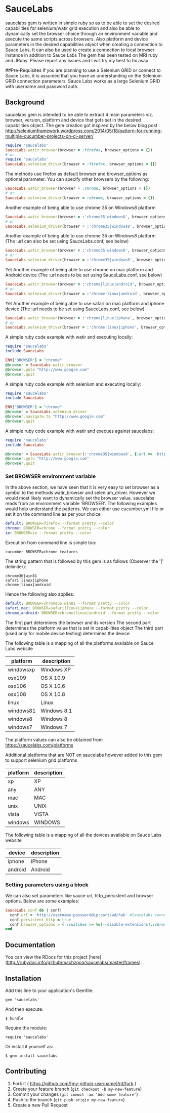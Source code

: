 # SauceLabs

saucelabs gem is written in simple ruby so as to be able to set the desired capabilities for selenium/watir grid execution
and also be able to dynamically set the browser choice through an environment variable and execute the same scripts across browsers.
Also platform and device parameters in the desired capabilities object when creating a connection to
Sauce Labs. It can also be used to create a connection to local browser instance in addition to Sauce Labs
The gem has been tested on MRI ruby and JRuby. Please report any issues and I will try my best to fix asap.  

##Pre-Requisites
If you are planning to use a Selenium GRID or connect to Sauce Labs, it is assumed that you have an understanding on the Selenium GRID connection parameters. Sauce Labs works as a large Selenium GRID with username and password auth.

## Background

saucelabs gem is intended to be able to extract 4 main parameters viz. browser, version, platform and device
that gets set in the desired capabilities object. The gem creation got inspired by the below blog post
http://seleniumframework.wordpress.com/2014/05/18/pattern-for-running-multiple-cucumber-projects-on-ci-server/

````ruby
require 'saucelabs'
SauceLabs.watir_browser(browser = :firefox, browser_options = {})
# or
require 'saucelabs'
SauceLabs.selenium_driver(browser = :firefox, browser_options = {})
````
The methods use firefox as default browser and browser_options as optional parameter. You can specify other browsers
by the following:
````ruby
SauceLabs.watir_browser(browser = :chrome, browser_options = {})
# or
SauceLabs.selenium_driver(browser = :chrome, browser_options = {})
````

Another example of being able to use chrome 35 on Windows8 platform
````ruby
SauceLabs.watir_browser(browser = :'chrome35|windows8', browser_options = {:url => 'http://username:password@ip:port/wd/hub'})
# or
SauceLabs.selenium_driver(browser = :'chrome35|windows8', browser_options = {:url => 'http://username:password@ip:port/wd/hub'})
````

Another example of being able to use chrome 35 on Windows8 platform (The :url can also be set using SauceLabs.conf, see below)
````ruby
SauceLabs.watir_browser(browser = :'chrome35|windows8', browser_options = {})
# or
SauceLabs.selenium_driver(browser = :'chrome35|windows8', browser_options = {})
````


Yet Another example of being able to use chrome on mac platform and Android device (The :url needs to be set using SauceLabs.conf, see below)
````ruby
SauceLabs.watir_browser(browser = :'chrome|linux|android', browser_options = {})
# or
SauceLabs.selenium_driver(browser = :'chrome|linux|android', browser_options = {})
````

Yet Another example of being able to use safari on mac platform and iphone device (The :url needs to be set using SauceLabs.conf, see below)
````ruby
SauceLabs.watir_browser(browser = :'chrome|linux|iphone', browser_options = {})
# or
SauceLabs.selenium_driver(browser = :'chrome|linux|iphone', browser_options = {})
````

A simple ruby code example with watir and executing locally:

````ruby
require 'saucelabs'
include SauceLabs

ENV['BROWSER'] = "chrome"
@browser = SauceLabs.watir_browser
@browser.goto "http://www.google.com"
@browser.quit
````

A simple ruby code example with selenium and executing locally:

````ruby
require 'saucelabs'
include SauceLabs

ENV['BROWSER'] = "chrome"
@browser = SauceLabs.selenium_driver
@browser.navigate.to "http://www.google.com"
@browser.quit
````

A simple ruby code example with watir and execues against saucelabs:

````ruby
require 'saucelabs'
include SauceLabs

@browser = SauceLabs.watir_browser(:'chrome35|windows8', {:url => 'http://username:password@ip:port/wd/hub'})
@browser.goto "http://www.google.com"
@browser.quit
````


### Set BROWSER environment variable

In the above section, we have seen that it is very easy to set browser as a symbol
to the methods watir_browser and selenium_driver. However we would most likely want to dynamically set
the browser value. saucelabs reads from an environment variable 'BROWSER'. The following examples would help
understand the patterns. We can either use cucumber.yml file or set it on the command line as per your choice

````yml
default: BROWSER=firefox --format pretty --color
chrome: BROWSER=chrome --format pretty --color
ie: BROWSER=ie --format pretty --color
````

Execution from command line is simple too:

````
cucumber BROWSER=chrome features
````

The string pattern that is followed by this gem is as follows (Observer the '|' delimiter):


````
chrome36|win81
safari|linux|iphone
chrome|linux|android
````

Hence the following also applies:

````yml
default: BROWSER=chrome36|win81 --format pretty --color
safari_mac: BROWSER=safari|linux|iphone --format pretty --color
chrome_android: BROWSER=chrome|linux|android --format pretty --color
````



The first part determines the browser and its version
The second part determines the platform value that is set in capabilities object
The third part (used only for mobile device testing) determines the device



The following table is a mapping of all the platforms available on Sauce Labs website

| platform | description |
| --- | --- |
| windowsxp | Windows XP |
| osx109 | OS X 10.9 |
| osx106 | OS X 10.6 |
| osx108 | OS X 10.8 |
| linux | Linux |
| windows81 | Windows 8.1 |
| windows8 | Windows 8 |
| windows7 | Windows 7 |

The platform values can also be obtained from https://saucelabs.com/platforms

Additional platforms that are NOT on saucelabs however added to this gem to support selenium grid platforms

| platform | description |
| --- | --- |
| xp | XP|
| any | ANY |
| mac | MAC |
| unix | UNIX |
| vista | VISTA |
| windows | WINDOWS |



The following table is a mapping of all the devices available on Sauce Labs website

| device | description |
| --- | --- |
| iphone | iPhone |
| android | Android |


### Setting parameters using a block

We can also set parameters like sauce url, http_persistent and browser options. Below are some examples:


````ruby
SauceLabs.conf do | conf|
  conf.url = 'http://username:password@ip:port/wd/hub' #Saucelabs connection url
  conf.persistent_http = true
  conf.browser_options = { :switches => %w[--disable-extensions],:chromeOptions => {"args" => ["test-type" ]}}
end
````

## Documentation

You can view the RDocs for this project [here] (http://rubydoc.info/github/machzqcq/saucelabs/master/frames).

## Installation

Add this line to your application's Gemfile:

    gem 'saucelabs'

And then execute:

    $ bundle

Require the module:

    require 'saucelabs'

Or install it yourself as:

    $ gem install saucelabs


## Contributing

1. Fork it ( https://github.com/[my-github-username]/rd/fork )
2. Create your feature branch (`git checkout -b my-new-feature`)
3. Commit your changes (`git commit -am 'Add some feature'`)
4. Push to the branch (`git push origin my-new-feature`)
5. Create a new Pull Request
